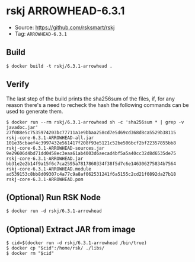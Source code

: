 # rskj ARROWHEAD-6.3.1

* Source: https://github.com/rsksmart/rskj
* Tag: `ARROWHEAD-6.3.1`

## Build

```
$ docker build -t rskj/6.3.1-arrowhead .
```

## Verify

The last step of the build prints the sha256sum of the files, if, for any reason there's a need to recheck the hash the following commands can be used to generate them.

```
$ docker run --rm rskj/6.3.1-arrowhead sh -c 'sha256sum * | grep -v javadoc.jar'
27f088e5c7535974203bc77711a1e9bbaa258cd7e5d69cd368d8ca5529b38115  rskj-core-6.3.1-ARROWHEAD-all.jar
101e35cbaef4c3997432e561417f208f93e5121c52be506bcf2bf22357855bb8  rskj-core-6.3.1-ARROWHEAD-sources.jar
9e29606d4bd71dd0458ec3eaa61ab4003d6aecad4bf5a5a40cc32d8d6535de75  rskj-core-6.3.1-ARROWHEAD.jar
bb31e2e2b14f9a15f6c7ca2595a7817860334f38f5d7c6e146306275834b7564  rskj-core-6.3.1-ARROWHEAD.module
ad539153c8bb8d09307c4a77c9a8af062531241f6a5155c2cd21f0892da27b18  rskj-core-6.3.1-ARROWHEAD.pom
```
## (Optional) Run RSK Node
```
$ docker run -d rskj/6.3.1-arrowhead
```

## (Optional) Extract JAR from image

```
$ cid=$(docker run -d rskj/6.3.1-arrowhead /bin/true)
$ docker cp "$cid":/home/rsk/ ./libs/
$ docker rm "$cid"
```

